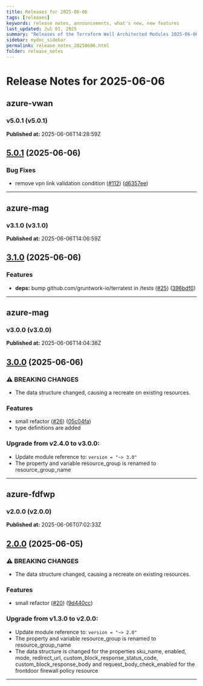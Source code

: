 ```yaml
---
title: Releases for 2025-06-06
tags: [releases]
keywords: release notes, announcements, what's new, new features
last_updated: Jul 01, 2025
summary: "Releases of the Terraform Well Architected Modules 2025-06-06"
sidebar: mydoc_sidebar
permalink: release_notes_20250606.html
folder: release_notes
---
```


# Release Notes for 2025-06-06

## azure-vwan
### v5.0.1 (v5.0.1)
**Published at:** 2025-06-06T14:28:59Z

## [5.0.1](https://github.com/CloudNationHQ/terraform-azure-vwan/compare/v5.0.0...v5.0.1) (2025-06-06)


### Bug Fixes

* remove vpn link validation condition ([#112](https://github.com/CloudNationHQ/terraform-azure-vwan/issues/112)) ([d6357ee](https://github.com/CloudNationHQ/terraform-azure-vwan/commit/d6357ee9116bd94ec8117db81caa606dc2593ffd))

---

## azure-mag
### v3.1.0 (v3.1.0)
**Published at:** 2025-06-06T14:06:59Z

## [3.1.0](https://github.com/CloudNationHQ/terraform-azure-mag/compare/v3.0.0...v3.1.0) (2025-06-06)


### Features

* **deps:** bump github.com/gruntwork-io/terratest in /tests ([#25](https://github.com/CloudNationHQ/terraform-azure-mag/issues/25)) ([396bdf0](https://github.com/CloudNationHQ/terraform-azure-mag/commit/396bdf06658434737ebaee5597399a95f08be4b6))

---

## azure-mag
### v3.0.0 (v3.0.0)
**Published at:** 2025-06-06T14:04:38Z

## [3.0.0](https://github.com/CloudNationHQ/terraform-azure-mag/compare/v2.4.0...v3.0.0) (2025-06-06)


### ⚠ BREAKING CHANGES

* The data structure changed, causing a recreate on existing resources.

### Features

* small refactor ([#26](https://github.com/CloudNationHQ/terraform-azure-mag/issues/26)) ([05c04fa](https://github.com/CloudNationHQ/terraform-azure-mag/commit/05c04fae4bd48fe8f0121192e087147fa142c16b))
* type definitions are added

### Upgrade from v2.4.0 to v3.0.0:

- Update module reference to: `version = "~> 3.0"`
- The property and variable resource_group is renamed to resource_group_name

---

## azure-fdfwp
### v2.0.0 (v2.0.0)
**Published at:** 2025-06-06T07:02:33Z

## [2.0.0](https://github.com/CloudNationHQ/terraform-azure-fdfwp/compare/v1.3.0...v2.0.0) (2025-06-05)


### ⚠ BREAKING CHANGES

* The data structure changed, causing a recreate on existing resources.

### Features

* small refactor ([#20](https://github.com/CloudNationHQ/terraform-azure-fdfwp/issues/20)) ([9d440cc](https://github.com/CloudNationHQ/terraform-azure-fdfwp/commit/9d440cca5c5ededfbd15f7afb4a4ba5854a5e4f5))

### Upgrade from v1.3.0 to v2.0.0:

- Update module reference to: `version = "~> 2.0"`
- The property and variable resource_group is renamed to resource_group_name
- The data structure is changed for the properties sku_name, enabled, mode, redirect_url, custom_block_response_status_code, custom_block_response_body and request_body_check_enabled for the frontdoor firewall policy resource

---

